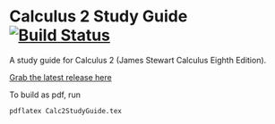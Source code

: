 # Calculus 2 Study Guide [![Build Status](https://travis-ci.org/davidcorbin/calc-2-study-guide.svg?branch=master)](https://travis-ci.org/davidcorbin/calc-2-study-guide)

A study guide for Calculus 2 (James Stewart Calculus Eighth Edition).

[Grab the latest release here](https://github.com/davidcorbin/calc-2-study-guide/releases/latest)

To build as pdf, run

    pdflatex Calc2StudyGuide.tex
